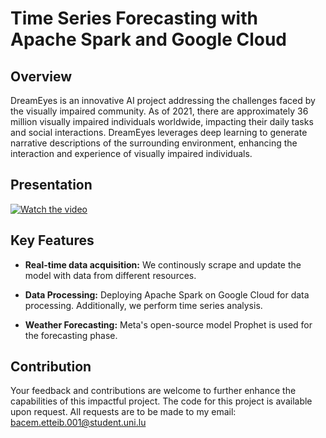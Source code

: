 # Time Series Forecasting with Apache Spark and Google Cloud

## Overview

DreamEyes is an innovative AI project addressing the challenges faced by the visually impaired community. As of 2021, there are approximately 36 million visually impaired individuals worldwide, impacting their daily tasks and social interactions. DreamEyes leverages deep learning to generate narrative descriptions of the surrounding environment, enhancing the interaction and experience of visually impaired individuals.

## Presentation

[![Watch the video]()]([https://onedrive.live.com/embed?resid=B4119A7CDAF33C61%21725&authkey=!AMv9K7Aj8bFSjSY](https://onedrive.live.com/embed?resid=B4119A7CDAF33C61%21855&authkey=!AIG7_CTZOvkDlqU))



## Key Features

- **Real-time data acquisition:** We continously scrape and update the model with data from different resources.
  
- **Data Processing:** Deploying Apache Spark on Google Cloud for data processing. Additionally, we perform time series analysis.

- **Weather Forecasting:** Meta's open-source model Prophet is used for the forecasting phase.

## Contribution

Your feedback and contributions are welcome to further enhance the capabilities of this impactful project.
The code for this project is available upon request. All requests are to be made to my email: bacem.etteib.001@student.uni.lu
